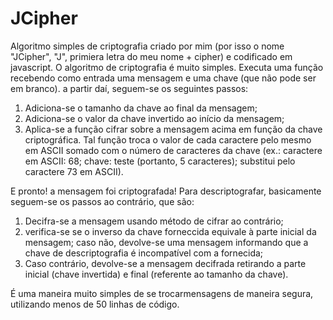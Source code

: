 # JCipher
Algoritmo simples de criptografia criado por mim (por isso o nome "JCipher", "J", primiera letra do meu nome + cipher) e codificado em javascript. O algoritmo de criptografia é muito simples. Executa uma função recebendo como entrada uma mensagem e uma chave (que não pode ser em branco). a partir daí, seguem-se os seguintes passos:
1. Adiciona-se o tamanho da chave ao final da mensagem;
2. Adiciona-se o valor da chave invertido ao início da mensagem;
3. Aplica-se a função cifrar sobre a mensagem acima em função da chave criptográfica. Tal função troca o valor de cada caractere pelo mesmo em ASCII somado com o número de caracteres da chave (ex.: caractere em ASCII: 68; chave: teste (portanto, 5 caracteres); substitui pelo caractere 73 em ASCII).

E pronto! a mensagem foi criptografada! Para descriptografar, basicamente seguem-se os passos ao contrário, que são:
1. Decifra-se a mensagem usando método de cifrar ao contrário;
2. verifica-se se o inverso da chave forneccida equivale à parte inicial da mensagem; caso não, devolve-se uma mensagem informando que a chave de descriptografia é incompatível com a fornecida;
3. Caso contrário, devolve-se a mensagem decifrada retirando a parte inicial (chave invertida) e final (referente ao tamanho da chave).

É uma maneira muito simples de se trocarmensagens de maneira segura, utilizando menos de 50 linhas de código.
